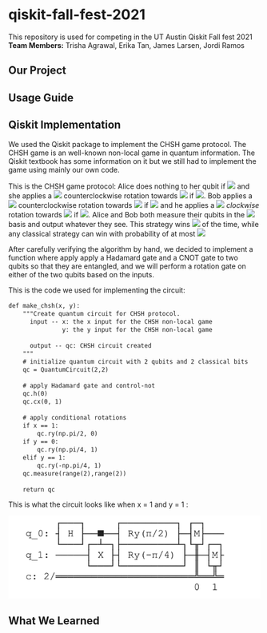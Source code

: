 # qiskit-fall-fest-2021
This repository is used for competing in the UT Austin Qiskit Fall fest 2021\
 **Team Members:** Trisha Agrawal, Erika Tan, James Larsen, Jordi Ramos

## Our Project

## Usage Guide

## Qiskit Implementation

We used the Qiskit package to implement the CHSH game protocol. The CHSH game is an well-known non-local game in quantum information. The Qiskit textbook has some information on it but we still had to implement the game using mainly our own code.

This is the CHSH game protocol: Alice does nothing to her qubit if <img src="https://render.githubusercontent.com/render/math?math=x=0"> and she applies a <img src="https://render.githubusercontent.com/render/math?math=\frac{\pi}{4}"> counterclockwise rotation towards <img src="https://render.githubusercontent.com/render/math?math=|1\rangle"> if <img src="https://render.githubusercontent.com/render/math?math=x=1">. Bob applies a <img src="https://render.githubusercontent.com/render/math?math=\frac{\pi}{8}"> counterclockwise rotation towards <img src="https://render.githubusercontent.com/render/math?math=|1\rangle"> if <img src="https://render.githubusercontent.com/render/math?math=y=0"> and he applies a <img src="https://render.githubusercontent.com/render/math?math=\frac{\pi}{8}"> *clockwise* rotation towards <img src="https://render.githubusercontent.com/render/math?math=|1\rangle"> if <img src="https://render.githubusercontent.com/render/math?math=y=1">. Alice and Bob both measure 
their qubits in the <img src="https://render.githubusercontent.com/render/math?math=\{|0\rangle,|1\rangle\}"> basis and output whatever they see. 
This strategy wins <img src="https://render.githubusercontent.com/render/math?math=\cos^2\left(\frac{\pi}{8}\right) \approx 85\%"> of the time, 
while any classical strategy can win with probability of at most <img src="https://render.githubusercontent.com/render/math?math=\frac{3}{4}">

After carefully verifying the algorithm by hand, we decided to implement a function where apply apply a Hadamard gate and a CNOT gate to two qubits so that they are entangled, and we will perform a rotation gate on either of the two qubits based on the inputs.

This is the code we used for implementing the circuit:
```
def make_chsh(x, y):
    """Create quantum circuit for CHSH protocol.
      input -- x: the x input for the CHSH non-local game
               y: the y input for the CHSH non-local game

      output -- qc: CHSH circuit created
    """
    # initialize quantum circuit with 2 qubits and 2 classical bits
    qc = QuantumCircuit(2,2)

    # apply Hadamard gate and control-not
    qc.h(0)
    qc.cx(0, 1)
    
    # apply conditional rotations
    if x == 1:
        qc.ry(np.pi/2, 0)
    if y == 0:
        qc.ry(np.pi/4, 1)
    elif y == 1:
        qc.ry(-np.pi/4, 1)
    qc.measure(range(2),range(2))
    
    return qc
```
This is what the circuit looks like when x = 1 and y = 1 :

![](pictures/CHSH.png)


## What We Learned